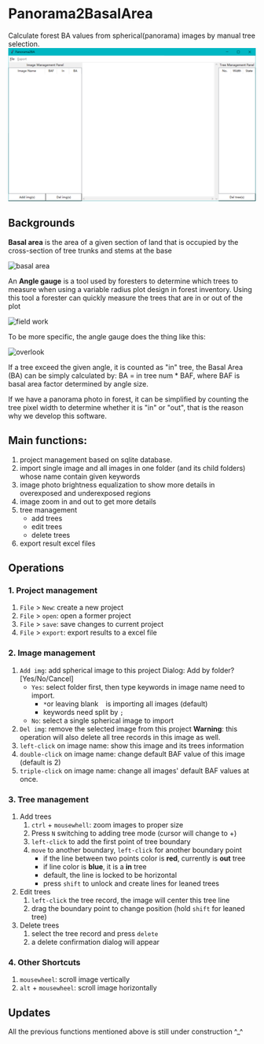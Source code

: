 # Panorama2BasalArea
Calculate forest BA values from spherical(panorama) images by manual tree selection.
![ui](images/readme/ui.png)

## Backgrounds
**Basal area** is the area of a given section of land that is occupied by the cross-section of tree trunks and stems at the base

![basal area](https://www.canr.msu.edu/uploads/236/76842/f2.PNG)

An **Angle gauge** is a tool used by foresters to determine which trees to measure when using a variable radius plot design in forest inventory. Using this tool a forester can quickly measure the trees that are in or out of the plot

![field work](https://upload.wikimedia.org/wikipedia/commons/thumb/5/57/Anglegaugeuse.JPG/200px-Anglegaugeuse.JPG)

To be more specific, the angle gauge does the thing like this:

![overlook](https://upload.wikimedia.org/wikipedia/commons/2/29/WZP-8.png)

If a tree exceed the given angle, it is counted as "in" tree, the Basal Area (BA) can be simply calculated by:
BA = in tree num * BAF, where BAF is basal area factor determined by angle size. 

If we have a panorama photo in forest, it can be simplified by counting the tree pixel width to determine whether it is "in" or "out", 
that is the reason why we develop this software.


## Main functions:
1. project management based on sqlite database.
1. import single image and all images in one folder (and its child folders) whose name contain given keywords
1. image photo brightness equalization to show more details in overexposed and underexposed regions
1. image zoom in and out to get more details
1. tree management
    * add trees
    * edit trees
    * delete trees
1. export result excel files

## Operations
### 1. Project management
1. `File` > `New`: create a new project
1. `File` > `open`: open a former project
1. `File` > `save`: save changes to current project
1. `File` > `export`: export results to a excel file

### 2. Image management
1. `Add img`: add spherical image to this project
    Dialog: Add by folder? [Yes/No/Cancel]
    * `Yes`: select folder first, then type keywords in image name need to import.
        * `*`or leaving blank ` ` is importing all images (default)
        * keywords need split by `;`
    * `No`: select a single spherical image to import
1. `Del img`: remove the selected image from this project
    **Warning**: this operation will also delete all tree records in this image as well.
1. `left-click` on image name: show this image and its trees information
1. `double-click` on image name: change default BAF value of this image (default is 2)
1. `triple-click` on image name: change all images' default BAF values at once.

### 3. Tree management
1. Add trees
    1. `ctrl` + `mousewhell`: zoom images to proper size
    1. Press `N` switching to adding tree mode (cursor will change to +)
    1. `left-click` to add the first point of tree boundary
    1. `move` to another boundary, `left-click` for another boundary point
        * if the line between two points color is **red**, currently is **out** tree
        * if line color is **blue**, it is a **in** tree
        * default, the line is locked to be horizontal
        * press `shift` to unlock and create lines for leaned trees
2. Edit trees
    1. `left-click` the tree record, the image will center this tree line
    1. drag the boundary point to change position (hold `shift` for leaned tree)
3. Delete trees
    1. select the tree record and press `delete`
    1. a delete confirmation dialog will appear

### 4. Other Shortcuts
1. `mousewheel`: scroll image vertically
1. `alt` + `mousewheel`: scroll image horizontally

## Updates
All the previous functions mentioned above is still under construction ^_^